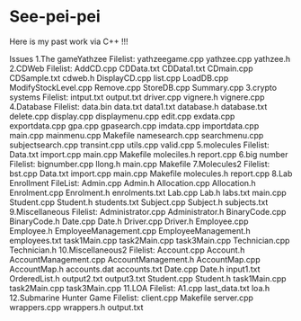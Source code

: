 See-pei-pei
===========

Here is my past work via C++ !!!

Issues
1.The gameYathzee
Filelist:
yathzeegame.cpp
yathzee.cpp
yathzee.h
2.CDWeb
Filelist:
AddCD.cpp
CDData.txt
CDData1.txt
CDmain.cpp
CDSample.txt
cdweb.h
DisplayCD.cpp
list.cpp
LoadDB.cpp
ModifyStockLevel.cpp
Remove.cpp
StoreDB.cpp
Summary.cpp
3.crypto systems
Filelist:
intput.txt
output.txt
driver.cpp
vignere.h
vignere.cpp
4.Database
Filelist:
data.bin
data.txt
data1.txt
database.h
database.txt
delete.cpp
display.cpp
displaymenu.cpp
edit.cpp
exdata.cpp
exportdata.cpp
gpa.cpp
gpasearch.cpp
imdata.cpp
importdata.cpp
main.cpp
mainmenu.cpp
Makefile
namesearch.cpp
searchmenu.cpp
subjectsearch.cpp
transint.cpp
utils.cpp
valid.cpp
5.molecules
Filelist:
Data.txt
import.cpp
main.cpp
Makefile
moleciles.h
report.cpp
6.big number
Filelist:
bignumber.cpp
llong.h
main.cpp
Makefile
7.Molecules2
Filelist:
bst.cpp
Data.txt
import.cpp
main.cpp
Makefile
molecules.h
report.cpp
8.Lab Enrollment
FileList:
Admin.cpp
Admin.h
Allocation.cpp
Allocation.h
Enrolment.cpp
Enrolment.h
enrolments.txt
Lab.cpp
Lab.h
labs.txt
main.cpp
Student.cpp
Student.h
students.txt
Subject.cpp
Subject.h
subjects.txt
9.Miscellaneous
Filelist:
Administrator.cpp
Administrator.h
BinaryCode.cpp
BinaryCode.h
Date.cpp
Date.h
Driver.cpp
Driver.h
Employee.cpp
Employee.h
EmployeeManagement.cpp
EmployeeManagement.h
employees.txt
task1Main.cpp
task2Main.cpp
task3Main.cpp
Technician.cpp
Technician.h
10.Miscellaneous2
Filelist:
Account.cpp
Account.h
AccountManagement.cpp
AccountManagement.h
AccountMap.cpp
AccountMap.h
accounts.dat
accounts.txt
Date.cpp
Date.h
input1.txt
OrderedList.h
output2.txt
output3.txt
Student.cpp
Student.h
task1Main.cpp
task2Main.cpp
task3Main.cpp
11.LOA
Filelist:
A1.cpp
last_data.txt
loa.h
12.Submarine Hunter Game
Filelist:
client.cpp
Makefile
server.cpp
wrappers.cpp
wrappers.h
output.txt
